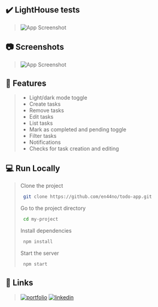 ## ✔️ LightHouse tests

>![App Screenshot](![image](https://user-images.githubusercontent.com/57118285/138582878-0499ed90-8e7b-4a17-9f99-a5439e6c6753.png))


## 📷 Screenshots

>![App Screenshot](https://user-images.githubusercontent.com/57118285/136467446-ae96aa43-f2f5-422a-8dc5-214412650d7f.png)


## 📝 Features

>- Light/dark mode toggle
>- Create tasks
>- Remove tasks
>- Edit tasks
>- List tasks
>- Mark as completed and pending toggle
>- Filter tasks
>- Notifications
>- Checks for task creation and editing


## 💻 Run Locally

>Clone the project
>
>```bash
>  git clone https://github.com/en44no/todo-app.git
>```
>
>Go to the project directory
>
>```bash
>  cd my-project
>```
>
>Install dependencies
>
>```bash
>  npm install
>```
>
>Start the server
>
>```bash
>  npm start
>```

  

## 🔗 Links
>[![portfolio](https://img.shields.io/badge/my_website-000?style=for-the-badge&logo=googlechrome&logoColor=white)](https://personal-website-en44no.vercel.app/)
>[![linkedin](https://img.shields.io/badge/linkedin-0A66C2?style=for-the-badge&logo=linkedin&logoColor=white)](https://www.linkedin.com/in/nahuelmarquez/)

  
